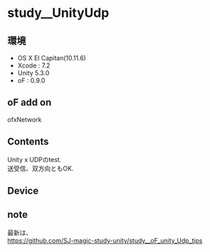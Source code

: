 # study__UnityUdp #

## 環境 ##
*	OS X El Capitan(10.11.6)
*	Xcode : 7.2
*	Unity 5.3.0
*	oF : 0.9.0

## oF add on ##
ofxNetwork  

## Contents ##
Unity x UDPのtest.  
送受信、双方向ともOK.  

## Device ##


## note ##
最新は、  
https://github.com/SJ-magic-study-unity/study__oF_unity_Udp_tips





